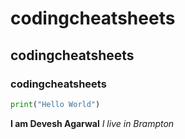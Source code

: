 # codingcheatsheets
## codingcheatsheets
### codingcheatsheets
```python 
print("Hello World")
```
**I am Devesh Agarwal**
*I live in Brampton*
